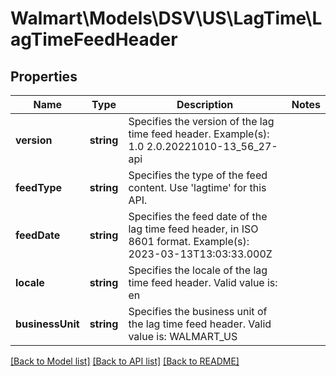 # Walmart\Models\DSV\US\LagTime\LagTimeFeedHeader

## Properties

Name | Type | Description | Notes
------------ | ------------- | ------------- | -------------
**version** | **string** | Specifies the version of the lag time feed header.  Example(s):  1.0   2.0.20221010-13_56_27-api |
**feedType** | **string** | Specifies the type of the feed content.   Use 'lagtime' for this API. |
**feedDate** | **string** | Specifies the feed date of the lag time feed header, in ISO 8601 format.   Example(s):  2023-03-13T13:03:33.000Z |
**locale** | **string** | Specifies the locale of the lag time feed header.   Valid value is:   en |
**businessUnit** | **string** | Specifies the business unit of the lag time feed header.  Valid value is:  WALMART_US |


[[Back to Model list]](./) [[Back to API list]](../../../../../README.md#supported-apis) [[Back to README]](../../../../../README.md)
